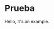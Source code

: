 # Prueba
<html>
    <head>
        <title>Example</title>
    </head>
    <body>
        <p>Hello, it's an example.</p>
    </body>
</html>
